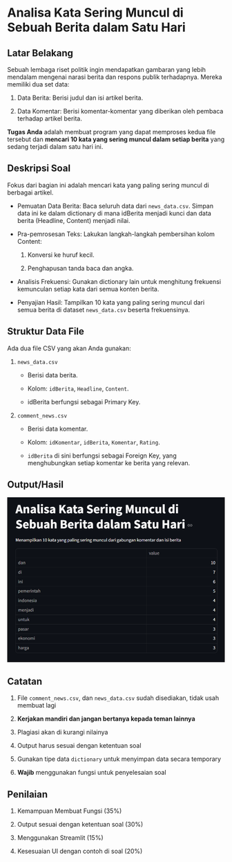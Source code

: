 # Analisa Kata Sering Muncul di Sebuah Berita dalam Satu Hari

## Latar Belakang

Sebuah lembaga riset politik ingin mendapatkan gambaran yang lebih mendalam mengenai narasi berita dan respons publik terhadapnya. Mereka memiliki dua set data:

1. Data Berita: Berisi judul dan isi artikel berita.

2. Data Komentar: Berisi komentar-komentar yang diberikan oleh pembaca terhadap artikel berita.

**Tugas Anda** adalah membuat program yang dapat memproses kedua file tersebut dan **mencari 10 kata yang sering muncul dalam setiap berita** yang sedang terjadi dalam satu hari ini.

## Deskripsi Soal

Fokus dari bagian ini adalah mencari kata yang paling sering muncul di berbagai artikel.

- Pemuatan Data Berita: Baca seluruh data dari `news_data.csv`. Simpan data ini ke dalam dictionary di mana idBerita menjadi kunci dan data berita (Headline, Content) menjadi nilai.

- Pra-pemrosesan Teks: Lakukan langkah-langkah pembersihan kolom Content:

  1. Konversi ke huruf kecil.

  2. Penghapusan tanda baca dan angka.

- Analisis Frekuensi: Gunakan dictionary lain untuk menghitung frekuensi kemunculan setiap kata dari semua konten berita.

- Penyajian Hasil: Tampilkan 10 kata yang paling sering muncul dari semua berita di dataset `news_data.csv` beserta frekuensinya.

## Struktur Data File

Ada dua file CSV yang akan Anda gunakan:

1. `news_data.csv`

   - Berisi data berita.

   - Kolom: `idBerita`, `Headline`, `Content`.

   - idBerita berfungsi sebagai Primary Key.

2. `comment_news.csv`

   - Berisi data komentar.

   - Kolom: `idKomentar`, `idBerita`, `Komentar`, `Rating`.

   - `idBerita` di sini berfungsi sebagai Foreign Key, yang menghubungkan setiap komentar ke berita yang relevan.

## Output/Hasil

![Output_ui](output_ui.png)

## Catatan

1. File `comment_news.csv`, dan `news_data.csv` sudah disediakan, tidak usah membuat lagi

2. **Kerjakan mandiri dan jangan bertanya kepada teman lainnya**

3. Plagiasi akan di kurangi nilainya

4. Output harus sesuai dengan ketentuan soal

5. Gunakan tipe data `dictionary` untuk menyimpan data secara temporary

6. **Wajib** menggunakan fungsi untuk penyelesaian soal

## Penilaian

1. Kemampuan Membuat Fungsi (35%)

2. Output sesuai dengan ketentuan soal (30%)

3. Menggunakan Streamlit (15%)

4. Kesesuaian UI dengan contoh di soal (20%)
